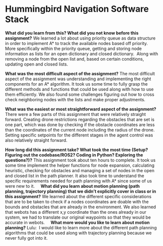 ﻿# Hummingbird Navigation Software Stack

**What did you learn from this? What did you not know before this assignment?** 
We learned a lot about using priority queue as data structure in order to implement A* to track the available nodes based off priority. More specifically within the priority queue, getting and storing node information as lists for an open dictionary and closed dictionary.  Along with removing a node from the open list and, based on certain conditions, updating open and closed lists. 


**What was the most difficult aspect of the assignment?**
The most difficult aspect of the assignment was understanding and implementing the right components for an A* algorithm. It took us some time to fully grasp the different methods and functions that could be used along with how to use them efficiently. We also found some challenges figuring out how to cross check neighboring nodes with the lists and make proper adjustments.  


**What was the easiest or most straightforward aspect of the assignment?**
There were a few parts of this assignment that were relatively straight forward. Creating drone restrictions regarding the obstacles that are set is one part, which was done by checking if the obstacle coordinates are less than the coordinates of the current node including the radius of the drone. Setting specific setpoints for the different stages in the agent control was also relatively straight forward.  

**How long did this assignment take? What took the most time (Setup? Figuring out the codebase/ROS2? Coding in Python? Exploring the questions?)?**
This assignment took about ten hours to complete. It took us some time implement the helper functions for node expansion, calculating heuristic, checking for obstacles and managing a set of nodes in the open and closed list in the path planner. It also took time to understand the specific requirements needed for path planning with A* since some of us were new to it. 
 
 
**What did you learn about motion planning (path planning, trajectory planning) that we didn’t explicitly cover in class or in this assignment?**
We learned about the different specific considerations that are to be taken to check if a nodes coordinates are doable with the bounds and obstacles that are already in the environment. We also learned that webots has a different x,y coordinate than the ones already in our system, we had to translate our original waypoints so that they would be accurate in webots. 
 
 
**What more would you like to learn about motion planning?**
Lulu:  I would like to learn more about the different path planning algorithms that could be used along with trajectory planning because we never fully got into it. 
